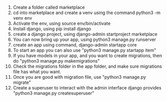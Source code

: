 1. Create a folder called marketplace
2. cd into marketplace and create a venv using the command python3 -m venv env
3. Activate the env, using source env/bin/activate
4. Install django, using pip install django
5. create a django project, using django-admin startproject marketplace
6. You can now bring up your app, using python3 manage.py runserver
7. create an app using command, django-admin startapp core
8. To start an app you can also use "python3 manage.py startapp item"
9. If you have models in your app, and you want to create migrations, then do "python3 manage.py makemigrations"
10. Check the migrations folder in the app folder, and make sure migrations file has what you want.
11. Once you are good with migration file, use "python3 manage.py migrate"
12. Create a superuser to interact with the admin interface django provides
"python3 manage.py createsuperuser"
